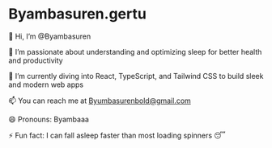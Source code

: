 # Byambasuren.gertu
👋 Hi, I’m @Byambasuren

👀 I’m passionate about understanding and optimizing sleep for better health and productivity

🌱 I’m currently diving into React, TypeScript, and Tailwind CSS to build sleek and modern web apps

📫 You can reach me at Byumbasurenbold@gmail.com

😄 Pronouns: Byambaaa

⚡ Fun fact: I can fall asleep faster than most loading spinners 😴
